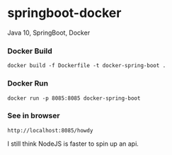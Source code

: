 # springboot-docker
Java 10, SpringBoot, Docker

### Docker Build
`docker build -f Dockerfile -t docker-spring-boot .`

### Docker Run
`docker run -p 8085:8085 docker-spring-boot`

### See in browser
`http://localhost:8085/howdy`


I still think NodeJS is faster to spin up an api.
